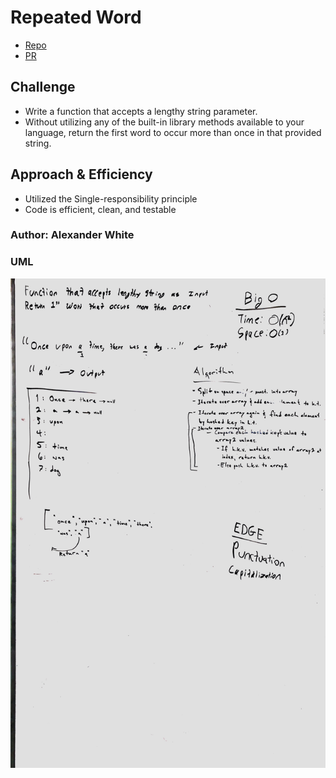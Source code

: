 # Repeated Word
* [Repo]()
* [PR]()

## Challenge
* Write a function that accepts a lengthy string parameter.
* Without utilizing any of the built-in library methods available to your language, return the first word to occur more than once in that provided string.

## Approach & Efficiency
* Utilized the Single-responsibility principle
* Code is efficient, clean, and testable

### Author: Alexander White

### UML
![UML](./repeated-word.jpg)
